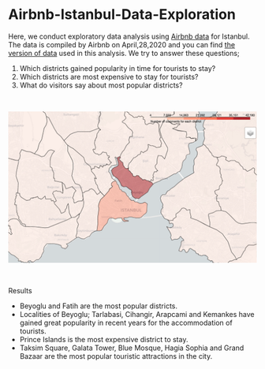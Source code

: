 # Airbnb-Istanbul-Data-Exploration

Here, we conduct exploratory data analysis using [Airbnb data](http://insideairbnb.com/get-the-data.html) for Istanbul. The data is compiled by Airbnb on April,28,2020 and you can find [the version of data](https://drive.google.com/drive/folders/1AZnWn18wYpKoAEeZ3FckIxaBN3l-FLS_?usp=sharing) used in this analysis. We try to answer these questions; 

1) Which districts gained popularity in time for tourists to stay?
2) Which districts are most expensive to stay for tourists?
3) What do visitors say about most popular districts?

<p>&nbsp;</p>

![alt text](https://github.com/OzanGenc/Airbnb-Istanbul-Data-Exploration/blob/master/map.png)


<p>&nbsp;</p>

Results
- Beyoglu and Fatih are the most popular districts.
- Localities of Beyoglu; Tarlabasi, Cihangir, Arapcami and Kemankes have gained great popularity in recent years for the accommodation of tourists.
- Prince Islands is the most expensive district to stay.
- Taksim Square, Galata Tower, Blue Mosque, Hagia Sophia and Grand Bazaar are the most popular touristic attractions in the city.
